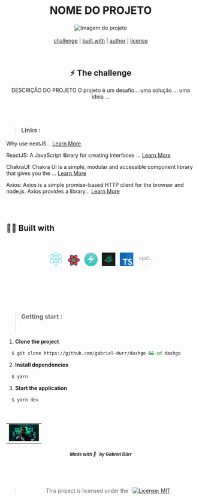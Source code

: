 <h1 align="center" class="line-1 anim-typewriter"> NOME DO PROJETO</h1>

<div align="center">
        <img align="center" src="./.github/snoopPao.png" alt="Imagem do projeto" width="57%"> 
        
</div>

<br/>

<div align="center"  class="links">
        <a href="#challenge">challenge</a> |
        <a href="#built_with">built with</a> |
        <a href="#author">author</a> |
        <a href="#license">license</a> 
</div>

<br/>
<br/>

<h2 id="challenge"  align="center">⚡ The challenge </h2>

<div align="center">
        <p> DESCRIÇÃO DO PROJETO O projeto é um desafio... uma solução ... uma ideia ... </p>
</div>

<br/><br/>

> <h3> Links : </h3>

Why use nextJS... [Learn More](https://nextjs.org/learn/foundations/about-nextjs/what-is-nextjs#:~:text=js%3F-,Next.,and%20optimizations%20for%20your%20application. "Clique para ser redirecionado!").

ReactJS: A JavaScript library for creating interfaces ... [Learn More](https://pt-br.reactjs.org/ "Clique para ser redirecionado!")

ChakraUI: Chakra UI is a simple, modular and accessible component library that gives you the ... [Learn More](https://chakra-ui.com/ "Clique para ser redirecionado!")

Axios: Axios is a simple promise-based HTTP client for the browser and node.js. Axios provides a library... [Learn More](https://axios-http.com/ptbr/ "Clique para ser redirecionado!")

<br/><br/>

<h2 id="built_with"> 🧙‍♂️ Built with</h2>

<br>

<div align="center" class="container-icons">

<p float="left">

<img id="REACTJS"  src="./.github/reactjs.png" width="39px"   hspace="4"/>

<img id="REACTQUERY" src="./.github/reactquery.png" width="32px"  hspace="4"/>
                                                                   
<img id="CHAKRA-UI"  src="./.github/chakraui.png" width="36px"  hspace="4"/>
                                                                          
<img id="MIRAGEJS" src="./.github/miragejs.png" width="36px"  hspace="4"/> 
                                                           
<img align="TYPESCRIPT"  src="./.github/typescript.png" width="36px"  hspace="4"/>

<img id="NEXTJS"  src="./.github/nextjs.webp" width="40px"  hspace="4"/>



</p>
        
</div>

<br>

<br/>
<br/>
<br/>
<br/>

> <h3> Getting start : </h3>
> <br/>

<div>

1. <b>Clone the project</b>

```bash
  $ git clone https://github.com/gabriel-durr/dashgo && cd dashgo
```

2. <b>Install dependencies</b>

```bash
  $ yarn 
```

3. <b>Start the application</b>

```bash
  $ yarn dev
```

</div>

<br>

<h5 id = "author" align="center"></h5>

<table align="center">
  <tr>
      <td>
      <a href="https://github.com/gabriel-durr">
        <img src="./.github/avatar.png" width="80px;" alt="Image Gabriel Dürr Author"/><br>
      </a>
      </td>
  </tr>
</table>

<div align="center">
        <sub><b><em>Made with 💜&ensp; by Gabriel Dürr </em></b></sub>
</div>

<br/>
<br/>
<br/>

<h2></h2>

<div align="center">
        
<h3 id="license" ></h3>

> This project is licensed under the &nbsp; [![License: MIT](https://img.shields.io/badge/License-MIT-yellow.svg)](LICENSE)

</div>
